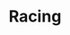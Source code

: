 ---
title: Racing
description: 
image:

# Badge style
style:
    background: "#C44601"
    color: "#fff"
---